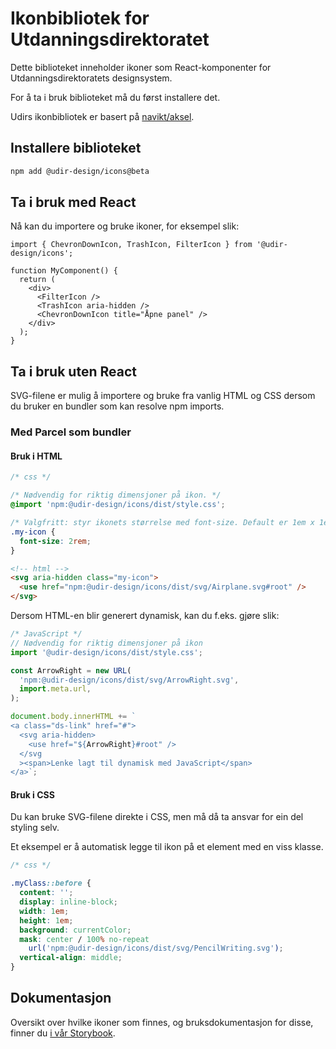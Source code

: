# Ikonbibliotek for Utdanningsdirektoratet

Dette biblioteket inneholder ikoner som React-komponenter for Utdanningsdirektoratets designsystem.

For å ta i bruk biblioteket må du først installere det.

Udirs ikonbibliotek er basert på [navikt/aksel](https://aksel.nav.no/komponenter/ikoner).

## Installere biblioteket

```bash
npm add @udir-design/icons@beta
```

## Ta i bruk med React

Nå kan du importere og bruke ikoner, for eksempel slik:

```tsx
import { ChevronDownIcon, TrashIcon, FilterIcon } from '@udir-design/icons';

function MyComponent() {
  return (
    <div>
      <FilterIcon />
      <TrashIcon aria-hidden />
      <ChevronDownIcon title="Åpne panel" />
    </div>
  );
}
```

## Ta i bruk uten React

SVG-filene er mulig å importere og bruke fra vanlig HTML og CSS dersom du bruker en bundler som kan resolve npm imports.

### Med Parcel som bundler

#### Bruk i HTML

```css
/* css */

/* Nødvendig for riktig dimensjoner på ikon. */
@import 'npm:@udir-design/icons/dist/style.css';

/* Valgfritt: styr ikonets størrelse med font-size. Default er 1em x 1em. */
.my-icon {
  font-size: 2rem;
}
```

```html
<!-- html -->
<svg aria-hidden class="my-icon">
  <use href="npm:@udir-design/icons/dist/svg/Airplane.svg#root" />
</svg>
```

Dersom HTML-en blir generert dynamisk, kan du f.eks. gjøre slik:

```js
/* JavaScript */
// Nødvendig for riktig dimensjoner på ikon
import '@udir-design/icons/dist/style.css';

const ArrowRight = new URL(
  'npm:@udir-design/icons/dist/svg/ArrowRight.svg',
  import.meta.url,
);

document.body.innerHTML += `
<a class="ds-link" href="#">
  <svg aria-hidden>
    <use href="${ArrowRight}#root" />
  </svg
  ><span>Lenke lagt til dynamisk med JavaScript</span>
</a>`;
```

#### Bruk i CSS

Du kan bruke SVG-filene direkte i CSS, men må då ta ansvar for ein del styling selv.

Et eksempel er å automatisk legge til ikon på et element med en viss klasse.

```css
/* css */

.myClass::before {
  content: '';
  display: inline-block;
  width: 1em;
  height: 1em;
  background: currentColor;
  mask: center / 100% no-repeat
    url('npm:@udir-design/icons/dist/svg/PencilWriting.svg');
  vertical-align: middle;
}
```

## Dokumentasjon

Oversikt over hvilke ikoner som finnes, og bruksdokumentasjon for disse, finner du [i vår Storybook](https://design.udir.no).
